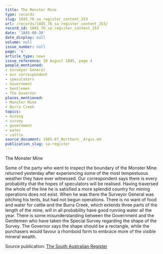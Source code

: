 ```yaml
---
title: The Monster Mine
type: records
slug: 1845_76_sa_register_content_253
url: /records/1845_76_sa_register_content_253/
record_id: 1845_76_sa_register_content_253
date: '1845-08-30'
date_display: null
volume: null
issue_number: null
page: '4'
article_type: news
issue_reference: 30 August 1845, page 4
people_mentioned:
- Surveyor General
- our correspondent
- speculators
- Government
- Gentlemen
- The Governor
places_mentioned:
- Monster Mine
- Burra Creek
topics:
- mining
- survey
- government
- water
- cattle
source_document: 1985-87_Northern__Argus.md
publication_slug: sa-register
---
```


The Monster Mine

Some of the party who went to inspect the boundary of the Monster Mine returned yesterday after experiencing some of the most tempestuous weather they have ever witnessed.  Our correspondent says there is every probability that the hopes of speculators will be realised.  Having traversed the whole of the line he is satisfied a more splendid country for mining operations does not exist.  When he was there the Surveyor General was pitching his tents, but had not begun operations.  There is no want of food and water for cattle and the Burra Creek, which extends three parts of the length of the mine, will in all probability have good running water all the year.  There is some misunderstanding between the Government and the Gentlemen who have taken the Special Survey regarding the shape of the Survey.  The Governor says the shape should be a rectangle, while the purchasers would favour a rhomboid form to embrace more of the visible mineral wealth.

Source publication: [The South Australian Register](/publications/sa-register/)
